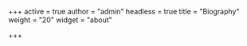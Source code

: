 +++
active = true
author = "admin"
headless = true
title = "Biography"
weight = "20"
widget = "about"

+++
